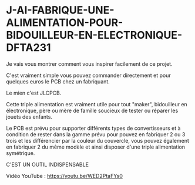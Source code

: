 # J-AI-FABRIQUE-UNE-ALIMENTATION-POUR-BIDOUILLEUR-EN-ELECTRONIQUE-DFTA231

Je vais vous montrer comment vous inspirer facilement  de ce projet.

C'est vraiment simple vous pouvez commander directement et pour quelques euros le PCB chez un fabriquant. 

Le mien c'est JLCPCB.

Cette triple alimentation est vraiment utile pour tout "maker", bidouilleur en électronique, père ou mère de famille soucieux de tester ou réparer les jouets des enfants.

Le PCB est prévu pour supporter différents types de convertisseurs et à condition de rester dans la gamme prévu pour pouvez en fabriquer 2 ou 3 trois et les différencier par la couleur du couvercle, vous pouvez également en fabriquer 2 du même modèle et ainsi disposer d'une triple alimentation symétrique.

C'EST UN OUTIL INDISPENSABLE

Vidéo YouTube : https://youtu.be/WED2PtaFYs0
